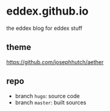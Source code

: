 # eddex.github.io
the eddex blog for eddex stuff

## theme

https://github.com/josephhutch/aether

## repo

- branch `hugo`: source code
- branch `master`: built sources
